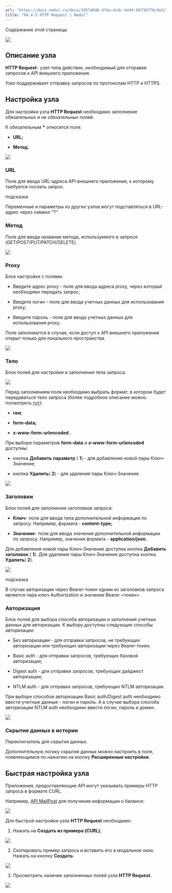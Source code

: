 ```yaml
---
url: "https://docs.nodul.ru/docs/3d57d646-474a-4cdc-be94-68f3b7f8c4e3/"
title: "04.4.5 HTTP Request | Nodul"
---
```


Содержание этой страницы

![](https://docs.nodul.ru/img/notion/d7f012a1-d3d9-47bf-9650-f78161f9af73/Untitled.png)

## Описание узла [​](https://docs.nodul.ru/docs/3d57d646-474a-4cdc-be94-68f3b7f8c4e3/\#%D0%BE%D0%BF%D0%B8%D1%81%D0%B0%D0%BD%D0%B8%D0%B5-%D1%83%D0%B7%D0%BB%D0%B0 "Прямая ссылка на Описание узла")

**HTTP Request**\- узел типа действие, необходимый для отправки запросов к API внешнего приложения.

Узел поддерживает отправку запросов по протоколам HTTP и HTTPS.

## Настройка узла [​](https://docs.nodul.ru/docs/3d57d646-474a-4cdc-be94-68f3b7f8c4e3/\#%D0%BD%D0%B0%D1%81%D1%82%D1%80%D0%BE%D0%B9%D0%BA%D0%B0-%D1%83%D0%B7%D0%BB%D0%B0 "Прямая ссылка на Настройка узла")

Для настройки узла **HTTP Request** необходимо заполнение обязательных и не обязательных полей.

К обязательным **\*** относятся поля:

- **URL;**

- **Метод.**

![](https://docs.nodul.ru/img/notion/0e812847-6103-4bd4-9d27-55204606bb99/Untitled.png)

### **URL** [​](https://docs.nodul.ru/docs/3d57d646-474a-4cdc-be94-68f3b7f8c4e3/\#url "Прямая ссылка на url")

Поле для ввода URL-адреса API внешнего приложения, к которому требуется послать запрос.

подсказка

Переменные и параметры из других узлов могут подставляться в URL-адрес через символ “?”

### Метод [​](https://docs.nodul.ru/docs/3d57d646-474a-4cdc-be94-68f3b7f8c4e3/\#%D0%BC%D0%B5%D1%82%D0%BE%D0%B4 "Прямая ссылка на Метод")

Поле для ввода названия метода, используемого в запросе (GET/POST/PUT/PATCH/DELETE).

![](https://docs.nodul.ru/img/notion/0449837e-e00e-430b-898e-fde4f58c511f/Untitled.png)

### **Proxy** [​](https://docs.nodul.ru/docs/3d57d646-474a-4cdc-be94-68f3b7f8c4e3/\#proxy "Прямая ссылка на proxy")

Блок настройки с полями:

- Введите адрес proxy - поле для ввода адреса proxy, через который необходимо передать запрос;

- Введите логин \- поле для ввода учетных данных для использования proxy;

- Введите пароль \- поле для ввода учетных данных для использования proxy.

Поля заполняются в случае, если доступ к API внешнего приложения открыт только для локального пространства.

![](https://docs.nodul.ru/img/notion/94e0a63f-b39e-4af2-b8ed-d3c50ea2e1aa/Untitled.png)

### Тело [​](https://docs.nodul.ru/docs/3d57d646-474a-4cdc-be94-68f3b7f8c4e3/\#%D1%82%D0%B5%D0%BB%D0%BE "Прямая ссылка на Тело")

Блок полей для настройки и заполнения тела запроса:

![](https://docs.nodul.ru/img/notion/095e2ceb-b350-4d03-9b6d-52162df19db9/Untitled.png)

Перед заполнением поля необходимо выбрать формат, в котором будет передаваться тело запроса (более подробное описание можно посмотреть [тут](https://developer.mozilla.org/ru/docs/Web/HTTP/Methods/POST)):

- **raw**;

- **form-data;**

- **x-www-form-urlencoded** **.**

При выборе параметров **form-data** и **x-www-form-urlencoded** доступны:

- кнопка **Добавить параметр** ( **1**) \- для добавления новой пары Ключ-Значение;

- кнопка **Удалить**( **2**) \- для удаления пары Ключ-Значение.

![](https://docs.nodul.ru/img/notion/1df8b431-8406-4efe-9320-4875bbcd8090/Untitled.png)

### Заголовки [​](https://docs.nodul.ru/docs/3d57d646-474a-4cdc-be94-68f3b7f8c4e3/\#%D0%B7%D0%B0%D0%B3%D0%BE%D0%BB%D0%BE%D0%B2%D0%BA%D0%B8 "Прямая ссылка на Заголовки")

Блок полей для заполнения заголовков запроса:

- **Ключ**\- поле для ввода типа дополнительной информации по запросу. Например, формата - **content-type;**

- **Значение**\- поле для ввода значения дополнительной информации по запросу. Например, значения формата - **application/json.**

Для добавления новой пары Ключ-Значение доступна кнопка **Добавить заголовок** ( **1**). Для удаления пары Ключ-Значение доступна кнопка **Удалить**( **2**).

![](https://docs.nodul.ru/img/notion/82993d61-a01d-48ac-a1ae-5837a8e4b7cb/Untitled.png)

подсказка

В случае авторизации через Bearer-токен одним из заголовков запроса является пара ключ Authorization и значение Bearer <токен>.

### Авторизация [​](https://docs.nodul.ru/docs/3d57d646-474a-4cdc-be94-68f3b7f8c4e3/\#%D0%B0%D0%B2%D1%82%D0%BE%D1%80%D0%B8%D0%B7%D0%B0%D1%86%D0%B8%D1%8F "Прямая ссылка на Авторизация")

Блок полей для выбора способа авторизации и заполнения учетных данных для авторизации. К выбору доступны следующие способы авторизации:

- Без авторизации \- для отправки запросов, не требующих авторизации или требующих авторизации через Bearer-токен;

- Basic auth - для отправки запросов, требующих базовой авторизации;

- Digest auth - для отправки запросов, требующих дайджест авторизации;

- NTLM auth - для отправки запросов, требующих NTLM авторизации.

При выборе способов авторизации Basic auth/Digest auth необходимо ввести учетные данные - логин и пароль. А в случае выбора способа авторизации NTLM auth необходимо ввести логин, пароль и домен.

![](https://docs.nodul.ru/img/notion/5e5da1e1-1003-4189-b91e-cd068773b62b/Untitled.png)

### Скрытие данных в истории [​](https://docs.nodul.ru/docs/3d57d646-474a-4cdc-be94-68f3b7f8c4e3/\#%D1%81%D0%BA%D1%80%D1%8B%D1%82%D0%B8%D0%B5-%D0%B4%D0%B0%D0%BD%D0%BD%D1%8B%D1%85-%D0%B2-%D0%B8%D1%81%D1%82%D0%BE%D1%80%D0%B8%D0%B8 "Прямая ссылка на Скрытие данных в истории")

Переключатель для скрытия данных.

Дополнительную логику скрытия данных можно настроить в поле, появляющимся по нажатию на кнопку **Расширенные настройки**.

## Быстрая настройка узла [​](https://docs.nodul.ru/docs/3d57d646-474a-4cdc-be94-68f3b7f8c4e3/\#%D0%B1%D1%8B%D1%81%D1%82%D1%80%D0%B0%D1%8F-%D0%BD%D0%B0%D1%81%D1%82%D1%80%D0%BE%D0%B9%D0%BA%D0%B0-%D1%83%D0%B7%D0%BB%D0%B0 "Прямая ссылка на Быстрая настройка узла")

Приложения, предоставляющие API могут указывать примеры HTTP запроса в формате CURL.

Например, [API MailPost](https://mailopost.ru/) для получения информации о балансе:

![](https://docs.nodul.ru/img/notion/91d065b3-9c29-42cd-8780-4d8f9c8c27f0/Untitled.png)

Для быстрой настройки узла **HTTP Request** необходимо:

1. Нажать на **Создать из примера (CURL)**;

![](https://docs.nodul.ru/img/notion/8151ea9f-60d5-46a0-9d1a-e4aa8e66dc86/Untitled.png)

2. Скопировать пример запроса и вставить его в модальное окно. Нажать на кнопку **Создать**:

![](https://docs.nodul.ru/img/notion/608a0ee3-9408-48fd-a58d-0eecd5fe1714/Untitled.png)

3. Просмотреть наличие заполненных полей узла **HTTP Request.**

![](https://docs.nodul.ru/img/notion/c9e22482-d884-429b-8090-bdc47f2be9bf/Untitled.png)